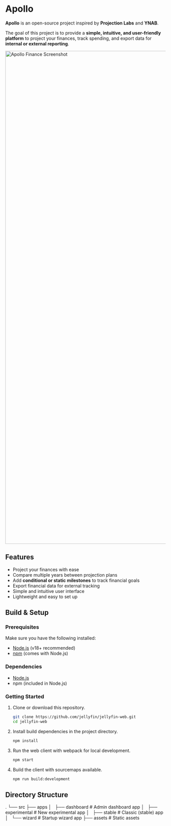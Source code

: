# Apollo

**Apollo** is an open-source project inspired by **Projection Labs** and **YNAB**.

The goal of this project is to provide a **simple, intuitive, and user-friendly platform** to project your finances, track spending, and export data for **internal or external reporting**.

<img width="2869" height="1547" alt="Apollo Finance Screenshot" src="https://github.com/user-attachments/assets/e31b4cd5-542c-4c54-a735-b2fec9512185" />

## Features

- Project your finances with ease
- Compare multiple years between projection plans
- Add **conditional or static milestones** to track financial goals
- Export financial data for external tracking
- Simple and intuitive user interface
- Lightweight and easy to set up

## Build & Setup

### Prerequisites

Make sure you have the following installed:

- [Node.js](https://nodejs.org/) (v18+ recommended)
- [npm](https://www.npmjs.com/) (comes with Node.js)

### Dependencies

- [Node.js](https://nodejs.org/en/download)
- npm (included in Node.js)

### Getting Started

1. Clone or download this repository.

   ```sh
   git clone https://github.com/jellyfin/jellyfin-web.git
   cd jellyfin-web
   ```

2. Install build dependencies in the project directory.

   ```sh
   npm install
   ```

3. Run the web client with webpack for local development.

   ```sh
   npm start
   ```

4. Build the client with sourcemaps available.

   ```sh
   npm run build:development
   ```

## Directory Structure

.
└── src
├── apps
│   ├── dashboard # Admin dashboard app
│   ├── experimental # New experimental app
│   ├── stable # Classic (stable) app
│   └── wizard # Startup wizard app
├── assets # Static assets
